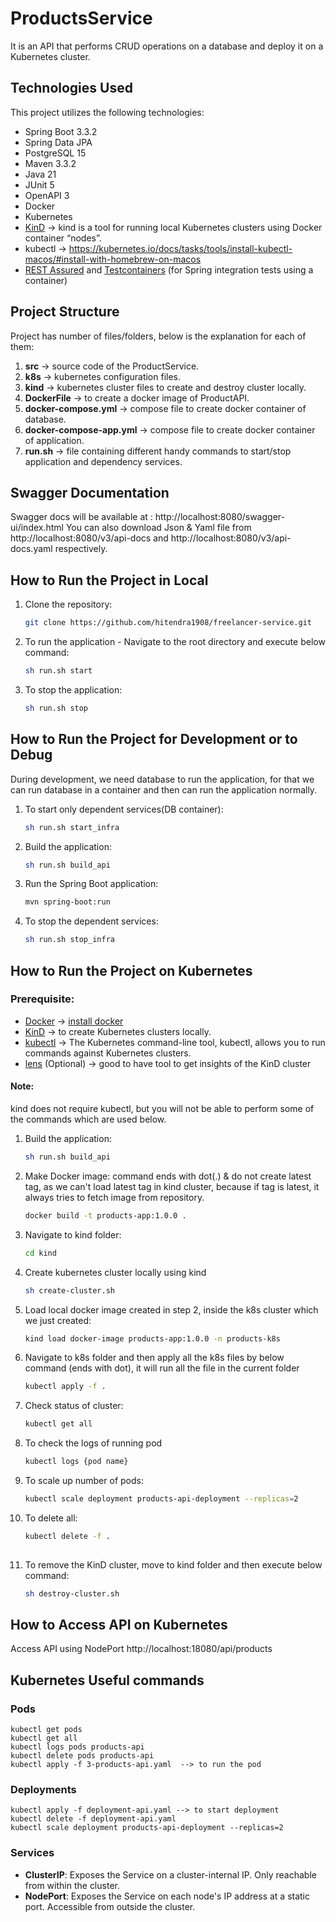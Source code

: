 # ProductsService

It is an API that performs CRUD operations on a database and deploy it on a Kubernetes cluster.

## Technologies Used
This project utilizes the following technologies:
* Spring Boot 3.3.2
* Spring Data JPA
* PostgreSQL 15
* Maven 3.3.2
* Java 21
* JUnit 5
* OpenAPI 3
* Docker
* Kubernetes
* [KinD](https://kind.sigs.k8s.io/) ->  kind is a tool for running local Kubernetes clusters using Docker container “nodes”.
* kubectl -> https://kubernetes.io/docs/tasks/tools/install-kubectl-macos/#install-with-homebrew-on-macos
* [REST Assured](https://rest-assured.io/) and [Testcontainers](https://testcontainers.com/) (for Spring integration tests using a container)

## Project Structure
Project has number of files/folders, below is the explanation for each of them:

1. **src** -> source code of the ProductService.
2. **k8s** -> kubernetes configuration files.
3. **kind** -> kubernetes cluster files to create and destroy cluster locally.
4. **DockerFile** -> to create a docker image of ProductAPI.
5. **docker-compose.yml** -> compose file to create docker container of database.
6. **docker-compose-app.yml** -> compose file to create docker container of application.
7. **run.sh** -> file containing different handy commands to start/stop application and dependency services.

## Swagger Documentation
Swagger docs will be available at : http://localhost:8080/swagger-ui/index.html
You can also download Json & Yaml file from http://localhost:8080/v3/api-docs and http://localhost:8080/v3/api-docs.yaml respectively.

## How to Run the Project in Local

1. Clone the repository:
   ```sh
   git clone https://github.com/hitendra1908/freelancer-service.git

2. To run the application - Navigate to the root directory and execute below command:
   ```sh
   sh run.sh start

3. To stop the application:
   ```sh
   sh run.sh stop

## How to Run the Project for Development or to Debug

During development, we need database to run the application, for that we can run database in a container and then can run the application normally.

1. To start only dependent services(DB container):
   ```sh
   sh run.sh start_infra

2. Build the application:
   ```sh
   sh run.sh build_api
   
3. Run the Spring Boot application:
   ```sh
   mvn spring-boot:run

4. To stop the dependent services:
   ```sh
   sh run.sh stop_infra


## How to Run the Project on Kubernetes

### Prerequisite:
* [Docker](https://www.docker.com/) -> [install docker](https://docs.docker.com/get-docker/)
* [KinD](https://kind.sigs.k8s.io/) ->  to create Kubernetes clusters locally.
* [kubectl](https://kubernetes.io/docs/tasks/tools/install-kubectl-macos/#install-with-homebrew-on-macos) -> The Kubernetes command-line tool, kubectl, allows you to run commands against Kubernetes clusters.
* [lens](https://k8slens.dev/) (Optional) -> good to have tool to get insights of the KinD cluster

#### Note:
kind does not require kubectl, but you will not be able to perform some of the commands which are used below.

1. Build the application:
   ```sh
   sh run.sh build_api
   
2. Make Docker image: command ends with dot(.) & do not create latest tag, as we can't load latest tag in kind cluster, because if tag is latest, it always tries to fetch image from repository.
   ```sh
   docker build -t products-app:1.0.0 .
   
3. Navigate to kind folder:
   ```sh
   cd kind
   
4. Create kubernetes cluster locally using kind
   ```sh
   sh create-cluster.sh
   
5. Load local docker image created in step 2, inside the k8s cluster which we just created:
   ```sh
   kind load docker-image products-app:1.0.0 -n products-k8s
   
6. Navigate to k8s folder and then apply all the k8s files by below command (ends with dot), it will run all the file in the current folder
   ```sh
   kubectl apply -f .

7. Check status of cluster:
   ```sh
   kubectl get all
   
8. To check the logs of running pod 
   ```sh
   kubectl logs {pod name}
   
9. To scale up number of pods:
   ```sh
   kubectl scale deployment products-api-deployment --replicas=2
   
10. To delete all:
    ```sh
    kubectl delete -f .
   
11. To remove the KinD cluster, move to kind folder and then execute below command:
    ```sh
    sh destroy-cluster.sh

## How to Access API on Kubernetes

Access API using NodePort http://localhost:18080/api/products

## Kubernetes Useful commands

### Pods

```shell
kubectl get pods
kubectl get all
kubectl logs pods products-api
kubectl delete pods products-api
kubectl apply -f 3-products-api.yaml  --> to run the pod

```

### Deployments

```shell
kubectl apply -f deployment-api.yaml --> to start deployment
kubectl delete -f deployment-api.yaml
kubectl scale deployment products-api-deployment --replicas=2
```

### Services

* **ClusterIP**:  Exposes the Service on a cluster-internal IP. Only reachable from within the cluster.
* **NodePort**: Exposes the Service on each node's IP address at a static port. Accessible from outside the cluster.
